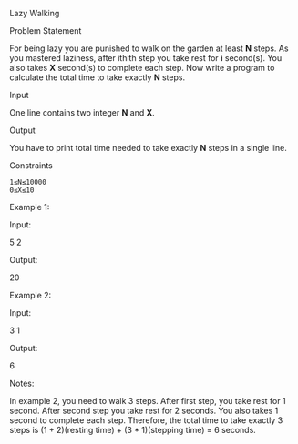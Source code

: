 Lazy Walking

Problem Statement

For being lazy you are punished to walk on the garden at least **N** steps. As you mastered laziness, after ithith step you take rest for **i** second(s). You also takes **X** second(s) to complete each step. Now write a program to calculate the total time to take exactly **N** steps.

Input

One line contains two integer **N** and **X**.

Output

You have to print total time needed to take exactly **N** steps in a single line.

Constraints

    1≤N≤10000
    0≤X≤10

Example 1:

Input:

5 2

Output:

20

Example 2:

Input:

3 1

Output:

6

Notes:

In example 2, you need to walk 3 steps. After first step, you take rest for 1 second. After second step you take rest for 2 seconds. You also takes 1 second to complete each step. Therefore, the total time to take exactly 3 steps is (1 + 2)(resting time) + (3 * 1)(stepping time) = 6 seconds.
